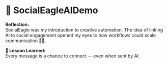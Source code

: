 # 🦅 SocialEagleAIDemo

**Reflection:**  
SocialEagle was my introduction to creative automation. The idea of linking AI to social engagement opened my eyes to how workflows could scale communication 🦅💬.

**💭 Lesson Learned:**  
Every message is a chance to connect — even when sent by AI.
